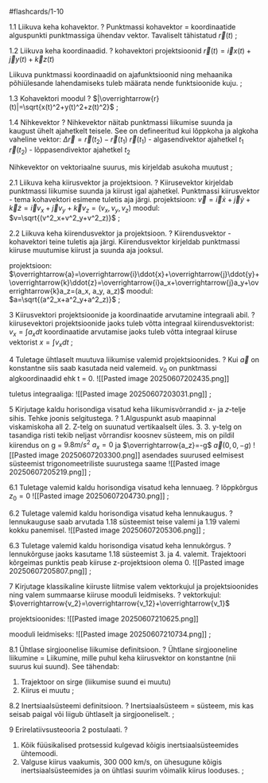 #flashcards/1-10

1.1 Liikuva keha kohavektor.
?
Punktmassi kohavektor = koordinaatide alguspunkti punktmassiga ühendav vektor. 
Tavaliselt tähistatud  $\overrightarrow{r}(t)$
;

1.2  Liikuva keha koordinaadid.
?
kohavektori projektsioonid
$\overrightarrow{r}(t)=\overrightarrow{i}x(t)+\overrightarrow{j}y(t)+\overrightarrow{k}z(t)$

Liikuva punktmassi koordinaadid on ajafunktsioonid ning mehaanika põhiülesande lahendamiseks tuleb määrata nende funktsioonide kuju.
;

1.3 Kohavektori moodul
?
$|\overrightarrow{r}(t)|=\sqrt{x(t)^2+y(t)^2+z(t)^2}$
;

1.4 Nihkevektor
?
Nihkevektor näitab punktmassi liikumise suunda ja kaugust ühelt ajahetkelt teisele. See on defineeritud kui lõppkoha ja algkoha vaheline vektor:
				$Δ\overrightarrow{r}=\overrightarrow{r}(t_2​)−\overrightarrow{r}(t_1​)$
$\overrightarrow{r}(t_1)$ - algasendivektor ajahetkel $t_1$
$\overrightarrow{r}(t_2)$ - lõppasendivektor ajahetkel $t_2$

Nihkevektor on vektoriaalne suurus, mis kirjeldab asukoha muutust
;

2.1 Liikuva keha kiirusvektor ja projektsioon.
?
Kiirusevektor kirjeldab punktmassi liikumise suunda ja kiirust igal ajahetkel.
Punktmassi kiirusvektor - tema kohavektori esimene tuletis aja järgi.
projektsioon:
$\overrightarrow{v}=\overrightarrow{i}\dot{x}+\overrightarrow{j}\dot{y}+\overrightarrow{k}\dot{z}=\overrightarrow{i}v_x+\overrightarrow{j}v_y+\overrightarrow{k}v_z=(v_x, v_y, v_z)$
moodul:
$v=\sqrt{(v^2_x+v^2_y+v^2_z)}$
;

2.2 Liikuva keha kiirendusvektor ja projektsioon.
?
Kiirendusvektor - kohavektori teine tuletis aja järgi.
Kiirendusvektor kirjeldab punktmassi kiiruse muutumise kiirust ja suunda aja jooksul.

projektsioon:
$\overrightarrow{a}=\overrightarrow{i}\ddot{x}+\overrightarrow{j}\ddot{y}+\overrightarrow{k}\ddot{z}=\overrightarrow{i}a_x+\overrightarrow{j}a_y+\overrightarrow{k}a_z=(a_x, a_y, a_z)$
moodul:
$a=\sqrt{(a^2_x+a^2_y+a^2_z)}$
;

3 Kiirusvektori projektsioonide ja koordinaatide arvutamine integraali abil.
?
kiirusevektori projektsioonide jaoks tuleb võtta integraal kiirendusvektorist:
$v_x=\int{a_xdt}$
koordinaatide arvutamise jaoks tuleb võtta integraal kiiruse vektorist
$x=\int{v_xdt}$
;

4 Tuletage ühtlaselt muutuva liikumise valemid projektsioonides.
?
Kui  $\overrightarrow{a}$  on konstantne siis saab kasutada neid valemeid. $v_0$ on punktmassi algkoordinaadid ehk t = 0.
![[Pasted image 20250607202435.png]]

tuletus integraaliga:
![[Pasted image 20250607203031.png]]
;

5 Kirjutage kaldu horisondiga visatud keha liikumisvõrrandid 𝑥- ja 𝑧-telje sihis. Tehke joonis selgitustega.
?
1.Alguspunkt asub maapinnal viskamiskoha all
2. Z-telg on suunatud vertikaalselt üles.
3. 3. y-telg on tasandiga risti
tekib neljast võrrandisr koosnev süsteem, mis on pildil
kiirendus on g = $9.8m/s^2$
$a_x=0$ ja $\overrightarrow{a_z}=-g$
$\overrightarrow{a}(0, 0, -g)$
![[Pasted image 20250607203300.png]]
asendades suurused eelmisest süsteemist trigonomeetriliste suurustega saame
![[Pasted image 20250607205219.png]]
;

6.1 Tuletage valemid kaldu horisondiga visatud keha lennuaeg.
?
lõppkõrgus $z_0=0$
![[Pasted image 20250607204730.png]]
;

6.2 Tuletage valemid kaldu horisondiga visatud keha lennukaugus.
?
lennukauguse saab arvutada 1.18 süsteemist teise valemi ja 1.19 valemi kokku panemisel.
![[Pasted image 20250607205306.png]]
;

6.3 Tuletage valemid kaldu horisondiga visatud keha lennukõrgus.
?
lennukõrguse jaoks kasutame 1.18 süsteemist 3. ja 4. valemit. Trajektoori kõrgeimas punktis peab kiiruse z-projektsioon olema 0.
![[Pasted image 20250607205807.png]]
;

7 Kirjutage klassikaline kiiruste liitmise valem vektorkujul ja projektsioonides ning valem summaarse kiiruse mooduli leidmiseks.
?
vektorkujul:
$\overrightarrow{v_2}=\overrightarrow{v_12}+\overrightarrow{v_1}$

projektsioonides:
![[Pasted image 20250607210625.png]]

mooduli leidmiseks:
![[Pasted image 20250607210734.png]]
;

8.1 Ühtlase sirgjoonelise liikumise definitsioon.
?
Ühtlane sirgjooneline liikumine = Liikumine, mille puhul keha kiirusvektor on konstantne (nii suurus kui suund). See tähendab:
1. Trajektoor on sirge (liikumise suund ei muutu)
2. Kiirus ei muutu
;

8.2 Inertsiaalsüsteemi definitsioon.
?
Inertsiaalsüsteem = süsteem, mis kas seisab paigal või liigub ühtlaselt ja sirgjooneliselt.
;

9 Erirelatiivsusteooria 2 postulaati.
?
1. Kõik füüsikalised protsessid kulgevad kõigis inertsiaalsüsteemides ühtemoodi.
2. Valguse kiirus vaakumis, 300 000 km/s, on ühesugune kõigis inertsiaalsüsteemides ja on ühtlasi suurim võimalik kiirus looduses.
;